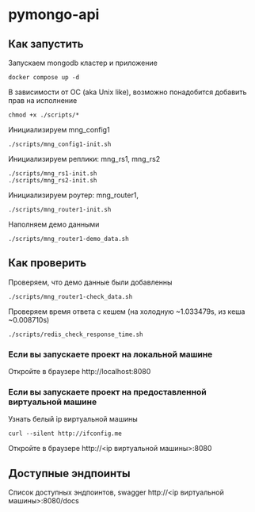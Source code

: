 # pymongo-api

## Как запустить

Запускаем mongodb кластер и приложение

```shell
docker compose up -d
```

В зависимости от ОС (aka Unix like), возможно понадобится добавить прав на исполнение
```shell
chmod +x ./scripts/*
```
Инициализируем mng_config1
```shell
./scripts/mng_config1-init.sh
```

Инициализируем реплики: mng_rs1, mng_rs2
```shell
./scripts/mng_rs1-init.sh
./scripts/mng_rs2-init.sh
```

Инициализируем роутер: mng_router1,
```shell
./scripts/mng_router1-init.sh
```

Наполняем демо данными
```shell
./scripts/mng_router1-demo_data.sh
```

## Как проверить

Проверяем, что демо данные были добавленны
```shell
./scripts/mng_router1-check_data.sh
```

Проверяем время ответа с кешем (на холодную ~1.033479s, из кеша ~0.008710s)
```shell
./scripts/redis_check_response_time.sh
```

### Если вы запускаете проект на локальной машине

Откройте в браузере http://localhost:8080

### Если вы запускаете проект на предоставленной виртуальной машине

Узнать белый ip виртуальной машины

```shell
curl --silent http://ifconfig.me
```

Откройте в браузере http://<ip виртуальной машины>:8080

## Доступные эндпоинты

Список доступных эндпоинтов, swagger http://<ip виртуальной машины>:8080/docs